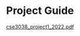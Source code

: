 # Project Guide

[cse3038_project1_2022.pdf](https://github.com/nesrinsimsek/CSE3038-Computer-Organization-Project1/files/11347367/cse3038_project1_2022.pdf)
